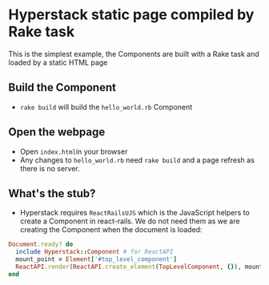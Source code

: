 # Hyperstack static page compiled by Rake task

This is the simplest example, the Components are built with a Rake task and loaded by a static HTML page

## Build the Component

+ `rake build` will build the `hello_world.rb` Component

## Open the webpage

+ Open `index.html`in your browser
+ Any changes to `hello_world.rb` need `rake build` and a page refresh as there is no server.

## What's the stub?

+ Hyperstack requires `ReactRailsUJS` which is the JavaScript helpers to create a Component in react-rails. We do not need them as we are creating the Component when the document is loaded:

```ruby
Document.ready? do
  include Hyperstack::Component # for ReactAPI
  mount_point = Element['#top_level_component']
  ReactAPI.render(ReactAPI.create_element(TopLevelComponent, {}), mount_point)
end
```
